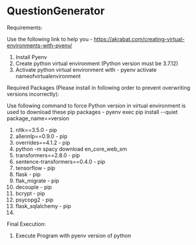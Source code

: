 # QuestionGenerator
 
Requirements:

Use the following link to help you - https://akrabat.com/creating-virtual-environments-with-pyenv/

1. Install Pyenv
2. Create python virtual environment (Python version must be 3.7.12)
3. Activate python virtual environment with - pyenv activate nameofvirtualenvironment

Required Packages (Please install in following order to prevent overwriting versions incorrectly):

Use following command to force Python version in virtual environment is used to download these pip packages - pyenv exec pip install --quiet package_name==version

1. nltk==3.5.0 - pip
2. allennlp==0.9.0 - pip
3. overrides==4.1.2 - pip
4. python -m spacy download en_core_web_sm
5. transformers==2.8.0 - pip
6. sentence-transformers==0.4.0 - pip
7. tensorflow - pip
8. flask - pip
9. flak_migrate - pip
10. decouple - pip
11. bcrypt - pip
12. psycopg2 - pip
13. flask_sqlalchemy - pip
14. 

Final Execution:

1. Execute Program with pyenv version of python